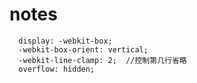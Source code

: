 # notes

      display: -webkit-box;
      -webkit-box-orient: vertical;
      -webkit-line-clamp: 2;  //控制第几行省略
      overflow: hidden;
